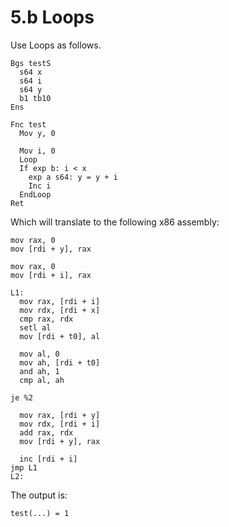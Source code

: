 # 5.b Loops

Use Loops as follows.

```
Bgs testS
  s64 x
  s64 i
  s64 y
  b1 tb10
Ens

Fnc test
  Mov y, 0

  Mov i, 0
  Loop
  If exp b: i < x
    exp a s64: y = y + i
    Inc i
  EndLoop
Ret
```

Which will translate to the following x86 assembly:

```
mov rax, 0
mov [rdi + y], rax

mov rax, 0
mov [rdi + i], rax

L1:
  mov rax, [rdi + i]
  mov rdx, [rdi + x]
  cmp rax, rdx
  setl al
  mov [rdi + t0], al

  mov al, 0
  mov ah, [rdi + t0]
  and ah, 1
  cmp al, ah

je %2

  mov rax, [rdi + y]
  mov rdx, [rdi + i]
  add rax, rdx
  mov [rdi + y], rax

  inc [rdi + i]
jmp L1
L2:
```

The output is:

```
test(...) = 1
```  
